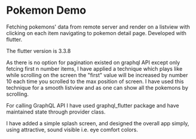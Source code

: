 # Pokemon Demo
Fetching pokemons' data from remote server and render on a listview with clicking on each item navigating to pokemon detail page. Developed with flutter. 

The flutter version is 3.3.8

As there is no option for pagination existed on graphql API except only fetcing first n number items, I have applied a technique which plays like while scrolling on the screen the "first" value will be increased by number 10 each time you scrolled to the max position of screen. I have used this technique for a smooth listview and as one can show all the pokemons by scrolling.

For calling GraphQL API I have used graphql_flutter package and have maintained state through provider class.

I have added a simple splash screen, and designed the overall app simply, using attractive, sound visible i.e. eye comfort colors.

